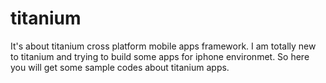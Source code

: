 titanium
========

It's about titanium cross platform mobile apps framework. I am totally new to titanium and trying to build
some apps for iphone environmet. So here you will get some sample codes about titanium apps.
